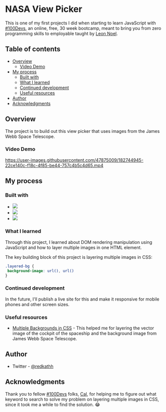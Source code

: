# NASA View Picker

This is one of my first projects I did when starting to learn JavaScript with [#100Devs](https://leonnoel.com/100devs/), an online, free, 30 week bootcamp, meant to bring you from zero programming skills to employable taught by [Leon Noel](https://twitter.com/leonnoel).

## Table of contents

- [Overview](#overview)
  - [Video Demo](#video-demo)
- [My process](#my-process)
  - [Built with](#built-with)
  - [What I learned](#what-i-learned)
  - [Continued development](#continued-development)
  - [Useful resources](#useful-resources)
- [Author](#author)
- [Acknowledgments](#acknowledgments)

## Overview
The project is to build out this view picker that uses images from the James Webb Space Telescope. 
### Video Demo

https://user-images.githubusercontent.com/47875009/182744945-22ce140c-f18c-4f85-be44-757c4b5c4d65.mp4

## My process

### Built with

- ![](https://img.shields.io/badge/Code-HTML5-informational?style=flat&logo=HTML5&logoColor=white&color=orange)
- ![](https://img.shields.io/badge/Code-CSS-informational?style=flat&logo=CSS3&logoColor=white&color=blue)
- ![](https://img.shields.io/badge/Code-JavaScript-informational?style=flat&logo=javascript&logoColor=white&color=yellow)

### What I learned

Through this project, I learned about DOM rendering manipulation using JavaScript and how to layer multiple images in one HTML element. 

The key building block of this project is layering multiple images in CSS:

```css
.layered-bg {
 background-image: url(), url()
}
```

### Continued development

In the future, I'll publish a live site for this and make it responsive for mobile phones and other screen sizes.

### Useful resources

- [Multiple Backgrounds in CSS](https://developer.mozilla.org/en-US/docs/Web/CSS/CSS_Backgrounds_and_Borders/Using_multiple_backgrounds) - This helped me for layering the vector image of the cockpit of the spaceship and the background image from James Webb Space Telescope.
## Author

- Twitter - [@redkathh](https://www.twitter.com/redkathh)


## Acknowledgments

Thank you to fellow [#100Devs](https://leonnoel.com/100devs/) folks, [Cal](https://github.com/CalArcher/), for helping me to figure out what keyword to search to solve my problem on layering multiple images in CSS, since it took me a while to find the solution. 😂 
